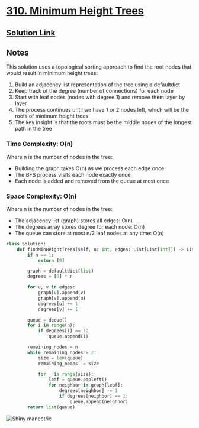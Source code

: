 # [310. Minimum Height Trees](https://leetcode.com/problems/minimum-height-trees/description/)

## [Solution Link](https://leetcode.com/submissions/detail/1617677133/)

## Notes

This solution uses a topological sorting approach to find the root nodes that would result in minimum height trees:

1. Build an adjacency list representation of the tree using a defaultdict
2. Keep track of the degree (number of connections) for each node
3. Start with leaf nodes (nodes with degree 1) and remove them layer by layer
4. The process continues until we have 1 or 2 nodes left, which will be the roots of minimum height trees
5. The key insight is that the roots must be the middle nodes of the longest path in the tree

### Time Complexity: O(n)

Where n is the number of nodes in the tree:

- Building the graph takes O(n) as we process each edge once
- The BFS process visits each node exactly once
- Each node is added and removed from the queue at most once

### Space Complexity: O(n)

Where n is the number of nodes in the tree:

- The adjacency list (graph) stores all edges: O(n)
- The degrees array stores degree for each node: O(n)
- The queue can store at most n/2 leaf nodes at any time: O(n)

```python
class Solution:
    def findMinHeightTrees(self, n: int, edges: List[List[int]]) -> List[int]:
        if n == 1:
            return [0]

        graph = defaultdict(list)
        degrees = [0] * n

        for u, v in edges:
            graph[u].append(v)
            graph[v].append(u)
            degrees[u] += 1
            degrees[v] += 1

        queue = deque()
        for i in range(n):
            if degrees[i] == 1:
                queue.append(i)

        remaining_nodes = n
        while remaining_nodes > 2:
            size = len(queue)
            remaining_nodes -= size

            for _ in range(size):
                leaf = queue.popleft()
                for neighbor in graph[leaf]:
                    degrees[neighbor] -= 1
                    if degrees[neighbor] == 1:
                        queue.append(neighbor)
        return list(queue)
```

![Shiny manectric](https://projectpokemon.org/images/shiny-sprite/manectric.gif)
